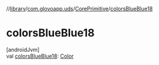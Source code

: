 //[library](../../../index.md)/[com.glovoapp.uds](../index.md)/[CorePrimitive](index.md)/[colorsBlueBlue18](colors-blue-blue18.md)

# colorsBlueBlue18

[androidJvm]\
val [colorsBlueBlue18](colors-blue-blue18.md): [Color](https://developer.android.com/reference/kotlin/androidx/compose/ui/graphics/Color.html)
